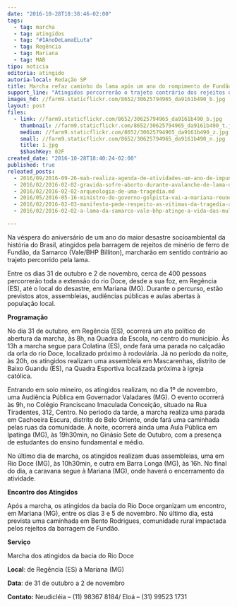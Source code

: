 ```yaml
---
date: "2016-10-28T18:38:46-02:00"
tags:
  - tag: marcha
  - tag: atingidos
  - tag: "#1AnoDeLamaELuta"
  - tag: Regência
  - tag: Mariana
  - tag: MAB
tipo: noticia
editoria: atingido
autoria-local: Redação SP
title: Marcha refaz caminho da lama após um ano do rompimento de Fundão
support_line: "Atingidos percorrerão o trajeto contrário dos rejeitos da Samarco: da foz do rio Doce, em Regência (ES), até Mariana (MG). "
images_hd: //farm9.staticflickr.com/8652/30625794965_da9161b490_b.jpg
layout: post
files:
  - link: //farm9.staticflickr.com/8652/30625794965_da9161b490_b.jpg
    thumbnail: //farm9.staticflickr.com/8652/30625794965_da9161b490_t.jpg
    medium: //farm9.staticflickr.com/8652/30625794965_da9161b490_z.jpg
    small: //farm9.staticflickr.com/8652/30625794965_da9161b490_n.jpg
    title: 1.jpg
    $$hashKey: 02F
created_date: "2016-10-28T18:40:24-02:00"
published: true
releated_posts:
  - 2016/09/2016-09-26-mab-realiza-agenda-de-atividades-um-ano-de-impunidade-do-crime-da-samarco-em-mariana-mg.md
  - 2016/02/2016-02-02-gravida-sofre-aborto-durante-avalanche-de-lama-da-samarco.md
  - 2016/02/2016-02-02-arqueologia-de-uma-tragedia.md
  - 2016/05/2016-05-16-ministro-do-governo-golpista-vai-a-mariana-reune-se-com-a-prefeitura-e-ignora-atingidos.md
  - 2016/02/2016-02-03-manifesto-pede-respeito-as-vitimas-da-tragedia-ambiental-de-mariana.md
  - 2016/02/2016-02-02-a-lama-da-samarco-vale-bhp-atinge-a-vida-das-mulheres.md

---
```

<p>Na v&eacute;spera do anivers&aacute;rio de um ano do maior desastre socioambiental da hist&oacute;ria do Brasil, atingidos pela barragem de rejeitos de min&eacute;rio de ferro de Fund&atilde;o, da Samarco (Vale/BHP Billiton), marchar&atilde;o em sentido contr&aacute;rio ao trajeto percorrido pela lama.</p>

<p>Entre os dias 31 de outubro e 2 de novembro, cerca de 400 pessoas percorrer&atilde;o toda a extens&atilde;o do rio Doce, desde a sua foz, em Reg&ecirc;ncia (ES), at&eacute; o local do desastre, em Mariana (MG). Durante o percurso, est&atilde;o previstos atos, assembleias, audi&ecirc;ncias p&uacute;blicas e aulas abertas &agrave; popula&ccedil;&atilde;o local.</p>

<p><strong>Programa&ccedil;&atilde;o</strong></p>

<p>No dia 31 de outubro, em Reg&ecirc;ncia (ES), ocorrer&aacute; um ato pol&iacute;tico de abertura da marcha, &agrave;s 8h, na Quadra da Escola, no centro do munic&iacute;pio. &Agrave;s 13h a marcha segue para Colatina (ES), onde far&aacute; uma parada no cal&ccedil;ad&atilde;o da orla do rio Doce, localizado pr&oacute;ximo &agrave; rodovi&aacute;ria. J&aacute; no per&iacute;odo da noite, &agrave;s 20h, os atingidos realizam uma assembleia em Mascarenhas, distrito de Baixo Guandu (ES), na Quadra Esportiva localizada pr&oacute;xima &agrave; igreja cat&oacute;lica.</p>

<p>Entrando em solo mineiro, os atingidos realizam, no dia 1&ordm; de novembro, uma Audi&ecirc;ncia P&uacute;blica em Governador Valadares (MG). O evento ocorrer&aacute; &agrave;s 9h, no Col&eacute;gio Franciscano Imaculada Concei&ccedil;&atilde;o, situado na Rua Tiradentes, 312, Centro. No per&iacute;odo da tarde, a marcha realiza uma parada em Cachoeira Escura, distrito de Belo Oriente, onde far&aacute; uma caminhada pelas ruas da comunidade. &Agrave; noite, ocorrer&aacute; ainda uma Aula P&uacute;blica em Ipatinga (MG), &agrave;s 19h30min, no Gin&aacute;sio Sete de Outubro, com a presen&ccedil;a de estudantes do ensino fundamental e m&eacute;dio.</p>

<p>No &uacute;ltimo dia de marcha, os atingidos realizam duas assembleias, uma em Rio Doce (MG), &agrave;s 10h30min, e outra em Barra Longa (MG), &agrave;s 16h. No final do dia, a caravana segue &agrave; Mariana (MG), onde haver&aacute; o encerramento da atividade.</p>

<p><strong>Encontro dos Atingidos </strong></p>

<p>Ap&oacute;s a marcha, os atingidos da bacia do Rio Doce organizam um encontro, em Mariana (MG), entre os dias 3 e 5 de novembro. No &uacute;ltimo dia, est&aacute; prevista uma caminhada em Bento Rodrigues, comunidade rural impactada pelos rejeitos da barragem de Fund&atilde;o.</p>

<p><strong>Servi&ccedil;o</strong></p>

<p>Marcha dos atingidos da bacia do Rio Doce</p>

<p><strong>Local</strong>:&nbsp;de Reg&ecirc;ncia (ES) &agrave; Mariana (MG)</p>

<p><strong>Data</strong>:&nbsp;de 31 de outubro a 2 de novembro</p>

<p><strong>Contato:</strong> Neudicl&eacute;ia &ndash; (11) 98367 8184/ Elo&aacute; &ndash; (31) 99523 1731</p>
